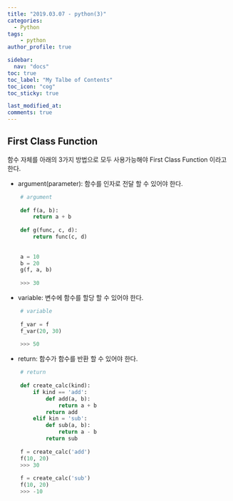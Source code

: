 ```yaml
---
title: "2019.03.07 - python(3)"
categories: 
  - Python
tags:
    - python
author_profile: true

sidebar:
  nav: "docs"
toc: true
toc_label: "My Talbe of Contents"
toc_icon: "cog"
toc_sticky: true

last_modified_at:
comments: true
---
```


## First Class Function

함수 자체를 아래의 3가지 방법으로 모두 사용가능해야 First Class Function 이라고 한다.

- argument(parameter): 함수를 인자로 전달 할 수 있어야 한다.

```python
    # argument
    
    def f(a, b):
        return a + b
    
    def g(func, c, d):
        return func(c, d)
    
    
    a = 10
    b = 20
    g(f, a, b)
    
    >>> 30
```

- variable: 변수에 함수를 할당 할 수 있어야 한다. 

```python
    # variable
    
    f_var = f
    f_var(20, 30)
    
    >>> 50
```

- return: 함수가 함수를 반환 할 수 있어야 한다.

```python
    # return
    
    def create_calc(kind):
        if kind == 'add':
            def add(a, b):
                return a + b
            return add
        elif kin = 'sub':
            def sub(a, b):
                return a - b
            return sub
    
    f = create_calc('add')
    f(10, 20)
    >>> 30
    
    f = create_calc('sub')
    f(10, 20)
    >>> -10
```